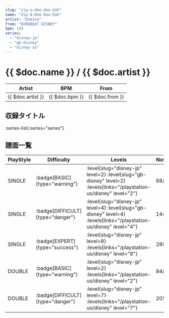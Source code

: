 ```yaml
---
slug: "zip-a-dee-doo-dah"
name: "Zip-A-Dee-Doo-Dah"
artist: "Domino"
from: "EUROBEAT DISNEY"
bpm: 150
series:
  - "disney-jp"
  - "gb-disney"
  - "disney-us"
---
```


# {{ $doc.name }} / {{ $doc.artist }}

|Artist|BPM|From|
|------|---|----|
|{{ $doc.artist }}|{{ $doc.bpm }}|{{ $doc.from }}|

## 収録タイトル

:series-list{:series="series"}

## 譜面一覧

|PlayStyle|Difficulty|Levels|Notes|Movie|
|---------|----------|------|-----|-----|
|SINGLE| :badge[BASIC]{type="warning"}|<div class="field is-grouped is-grouped-multiline"> :level{slug="disney-jp" level=2} :level{slug="gb-disney" level=2} :levels{links="/playstation-us/disney" level="2"}</div>|68/0||
|SINGLE| :badge[DIFFICULT]{type="danger"}|<div class="field is-grouped is-grouped-multiline"> :level{slug="disney-jp" level=4} :level{slug="gb-disney" level=4} :levels{links="/playstation-us/disney" level="4"}</div>|144/0||
|SINGLE| :badge[EXPERT]{type="success"}|<div class="field is-grouped is-grouped-multiline"> :level{slug="disney-jp" level=8} :levels{links="/playstation-us/disney" level="8"}</div>|280/0||
|DOUBLE| :badge[BASIC]{type="warning"}|<div class="field is-grouped is-grouped-multiline"> :level{slug="disney-jp" level=2} :levels{links="/playstation-us/disney" level="2"}</div>|84/0||
|DOUBLE| :badge[DIFFICULT]{type="danger"}|<div class="field is-grouped is-grouped-multiline"> :level{slug="disney-jp" level=7} :levels{links="/playstation-us/disney" level="7"}</div>|205/0||
